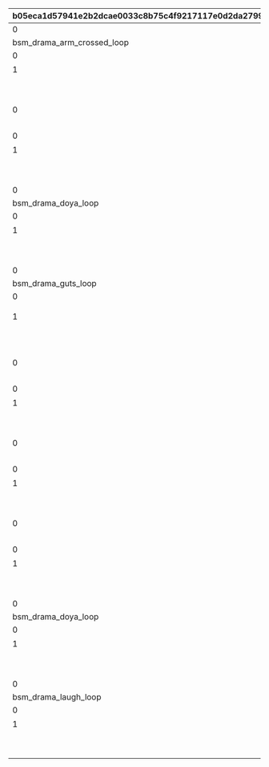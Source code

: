|b05eca1d57941e2b2dcae0033c8b75c4f9217117e0d2da2799efd36232f57810|8db0011b034e507fd719498abfa9a4d9b6012cce45d07def92930322a52234b2|5ba2ea856e3b40a0adc1c18467950b1fa1eb104d6a9c84916dcbb55fa7a0de9b|3d755e5aefd6ad621e81b449b6361e0977b0df39f4d21404d17620eca4ff19e8|4b930b7e6b9b228a0a0950cb4f41d36413f5da100de3c2f0f80889796a02032c|b9f0a78a9a570ce8759244507146cb396a18f1c2d18c7011b9b64114e9a5270d|721654eab42b1ca523a0a3c0ffaaa38b0812afe90757512f89190fa8e812e530|78888d6ea134af5ae4d0c130401f14e40c9bd39cab576c9867c6aa6a5d85e0fe|d6e8e95944dc568a8ce6843417368e58742def78ce71d181483dacdc2cab113c|77ed3673801a6b832d5e0aa7a58d947360f663e42cbd724dcf632352ea91798f|df220f98d1a506f06b15f0826e9fba79736052c18ed7aac3f85ade42632963a1|
| --- | --- | --- | --- | --- | --- | --- | --- | --- | --- | --- |
|0|bsm_idle_yamato|130011|1|1|100|1001|0|1|1.3|0|
|bsm_drama_arm_crossed_loop||bsm_drama_arm_crossed|1|3|0|1002|1|130011|0.2|0|
|0||vo_minigame_1014_top_1000|1|21|0|1003||vo_minigame_1014|||
|1|1|弱肉強食、上等だよ\n正面から勝てない時は\n裏をかくことも考えな|1|11|5|1004|0|130011|0|0|
||||1|91||1005||0|||
|||bsm_idle_yamato|1|3|1|1006||130011|0.3||
|0|bsm_idle_yamato|130011|2|1|100|2001|0|1|1.3|0|
|||bsm_drama_thinking|2|3|1|2002||130011|0.2||
|0||vo_minigame_1014_top_1001|2|21|0|2003||vo_minigame_1014|||
|1|1|いつかはワカナにも\n教えてやるか\n敵に勝って味わう\nヤシオーリの味をね|2|11|6|2004|0|130011|0|0|
||||2|91||2005||0|||
|||bsm_idle_yamato|2|3|1|2006||130011|0.3||
|0|bsm_idle_yamato|130011|3|1|100|3001|0|1|1.3|0|
|bsm_drama_doya_loop||bsm_drama_doya|3|3|0|3002|1|130011|0.2|0|
|0||vo_minigame_1014_top_1002|3|21|0|3003||vo_minigame_1014|||
|1|1|メカニックとしちゃ、\nフブキの腕は神業さ…\n妹でよかったよ、\nホントにさ|3|11|7|3004|0|130011|0|0|
||||3|91||3005||0|||
|||bsm_idle_yamato|3|3|1|3006||130011|0.3||
|0|bsm_idle_wakana|130111|4|1|100|4001|0|1|1.3|0|
|bsm_drama_guts_loop||bsm_drama_guts|4|3|0|4002|1|130111|0.2|0|
|0||vo_minigame_1014_top_2000|4|21|0|4003||vo_minigame_1014|||
|1|1|参加者のみなさんには\nごめんなさいですが…\nローン返済のためにも\n勝たせてもらいます！|4|11|8|4004|0|130111|0|0|
||||4|91||4005||0|||
|||bsm_idle_wakana|4|3|1|4006||130111|0.3||
|0|bsm_idle_wakana|130111|5|1|100|5001|0|1|1.3|0|
|||bsm_drama_wish|5|3|1|5002||130111|0.2||
|0||vo_minigame_1014_top_2001|5|21|0|5003||vo_minigame_1014|||
|1|1|こう言ったら\nなんですけど…\n姉さんが楽しそうで、\nわたしもうれしいです|5|11|8|5004|0|130111|0|0|
||||5|91||5005||0|||
|||bsm_idle_wakana|5|3|1|5006||130111|0.3||
|0|bsm_idle_wakana|130111|6|1|100|6001|0|1|1.3|0|
|||bsm_drama_pazzled|6|3|1|6002||130111|0.2||
|0||vo_minigame_1014_top_2002|6|21|0|6003||vo_minigame_1014|||
|1|1|フブキちゃんに\n野菜を食べてもらう\nにはどうしたら…\nも、もっと強引に…？|6|11|7|6004|0|130111|0|0|
||||6|91||6005||0|||
|||bsm_idle_wakana|6|3|1|6006||130111|0.3||
|0|bsm_idle_fubuki|130211|7|1|100|7001|0|1|1.3|0|
|||bsm_drama_smile|7|3|1|7002||130211|0.2||
|0||vo_minigame_1014_top_3000|7|21|0|7003||vo_minigame_1014|||
|1|1|対戦相手のお仕事は～\nぼくたちに賞金を\n運んでくるコト♪\nよろしくね～♡|7|11|5|7004|0|130211|0|0|
||||7|91||7005||0|||
|||bsm_idle_fubuki|7|3|1|7006||130211|0.2||
|0|bsm_idle_fubuki|130211|8|1|100|8001|0|1|1.3|0|
|bsm_drama_doya_loop||bsm_drama_doya|8|3|0|8002|1|130211|0.2||
|0||vo_minigame_1014_top_3001|8|21|0|8003||vo_minigame_1014|||
|1|1|もうヤマ姉優勝で\n決まってっしー♪\n賞金全部もらっといて\nよくねー？|8|11|7|8004|0|130211|0|0|
||||8|91||8005||0|||
|||bsm_idle_fubuki|8|3|1|8006||130211|0.2||
|0|bsm_idle_fubuki|130211|9|1|100|9001|0|1|1.3|0|
|bsm_drama_laugh_loop||bsm_drama_laugh|9|3|0|9002|1|130211|0.2|0|
|0||vo_minigame_1014_top_3002|9|21|0|9003||vo_minigame_1014|||
|1|1|お兄さんを弾にして\n撃つ武器とか、ど～？\nきゃはは、よわそ～♡|9|11|7|9004|0|130211|0|0|
||||9|91||9005||0|||
|||bsm_idle_fubuki|9|3|1|9006||130211|0.2||